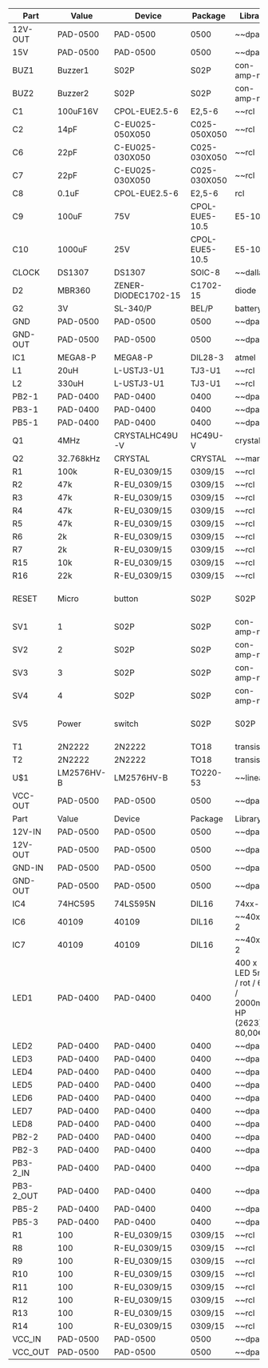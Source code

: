 |Part|Value|Device|Package|Library|Sheet|
|---|---|---|---|---|---|
|12V-OUT|PAD-0500|PAD-0500|0500|~~dpads|1|
|15V|PAD-0500|PAD-0500|0500|~~dpads|1||
|BUZ1|Buzzer1|S02P|S02P|con-amp-mt|1|
|BUZ2|Buzzer2|S02P|S02P|con-amp-mt|1|
|C1|100uF16V|CPOL-EUE2.5-6|E2,5-6|~~rcl|1|
|C2|14pF|C-EU025-050X050|C025-050X050|~~rcl|1|
|C6|22pF|C-EU025-030X050|C025-030X050|~~rcl|1|
|C7|22pF|C-EU025-030X050|C025-030X050|~~rcl|1|
|C8|0.1uF|CPOL-EUE2.5-6|E2,5-6|rcl|1|
|C9|100uF|75V|CPOL-EUE5-10.5|E5-10,5|~~rcl|1|
|C10|1000uF|25V|CPOL-EUE5-10.5|E5-10,5|~~rcl|1|
|CLOCK|DS1307|DS1307|SOIC-8|~~dallas|1|
|D2|MBR360|ZENER-DIODEC1702-15|C1702-15|diode|1|
|G2|3V|SL-340/P|BEL/P|battery|1|
|GND|PAD-0500|PAD-0500|0500|~~dpads|1|
|GND-OUT|PAD-0500|PAD-0500|0500|~~dpads|1|
|IC1|MEGA8-P|MEGA8-P|DIL28-3|atmel|1|
|L1|20uH|L-USTJ3-U1|TJ3-U1|~~rcl|1|
|L2|330uH|L-USTJ3-U1|TJ3-U1|~~rcl|1|
|PB2-1|PAD-0400|PAD-0400|0400|~~dpads|1|
|PB3-1|PAD-0400|PAD-0400|0400|~~dpads|1|
|PB5-1|PAD-0400|PAD-0400|0400|~~dpads|1|
|Q1|4MHz|CRYSTALHC49U-V|HC49U-V|crystal|1|
|Q2|32.768kHz|CRYSTAL|CRYSTAL|~~mano|1|
|R1|100k|R-EU_0309/15|0309/15|~~rcl|1|
|R2|47k|R-EU_0309/15|0309/15|~~rcl|1|
|R3|47k|R-EU_0309/15|0309/15|~~rcl|1|
|R4|47k|R-EU_0309/15|0309/15|~~rcl|1|
|R5|47k|R-EU_0309/15|0309/15|~~rcl|1|
|R6|2k|R-EU_0309/15|0309/15|~~rcl|1|
|R7|2k|R-EU_0309/15|0309/15|~~rcl|1|
|R15|10k|R-EU_0309/15|0309/15|~~rcl|1|
|R16|22k|R-EU_0309/15|0309/15|~~rcl|1|
|RESET|Micro|button|S02P|S02P|con-amp-mt|1|
|SV1|1|S02P|S02P|con-amp-mt|1|
|SV2|2|S02P|S02P|con-amp-mt|1|
|SV3|3|S02P|S02P|con-amp-mt|1|
|SV4|4|S02P|S02P|con-amp-mt|1|
|SV5|Power|switch|S02P|S02P|con-amp-mt|1|
|T1|2N2222|2N2222|TO18|transistor|1|
|T2|2N2222|2N2222|TO18|transistor|1|
|U$1|LM2576HV-B|LM2576HV-B|TO220-53|~~linear|1|
|VCC-OUT|PAD-0500|PAD-0500|0500|~~dpads|1|
|Part|Value|Device|Package|Library|Sheet|
|12V-IN|PAD-0500|PAD-0500|0500|~~dpads|1|
|12V-OUT|PAD-0500|PAD-0500|0500|~~dpads|1|
|GND-IN|PAD-0500|PAD-0500|0500|~~dpads|1|
|GND-OUT|PAD-0500|PAD-0500|0500|~~dpads|1|
|IC4|74HC595|74LS595N|DIL16|74xx-us|1|
|IC6|40109|40109|DIL16|~~40xx-2|1|
|IC7|40109|40109|DIL16|~~40xx-2|1|
|LED1|PAD-0400|PAD-0400|0400|400 x LED 5mm / rot / 65° / 2000mcd HP (2623) = 80,00€|1|
|LED2|PAD-0400|PAD-0400|0400|~~dpads|1|
|LED3|PAD-0400|PAD-0400|0400|~~dpads|1|
|LED4|PAD-0400|PAD-0400|0400|~~dpads|1|
|LED5|PAD-0400|PAD-0400|0400|~~dpads|1|
|LED6|PAD-0400|PAD-0400|0400|~~dpads|1|
|LED7|PAD-0400|PAD-0400|0400|~~dpads|1|
|LED8|PAD-0400|PAD-0400|0400|~~dpads|1|
|PB2-2|PAD-0400|PAD-0400|0400|~~dpads|1|
|PB2-3|PAD-0400|PAD-0400|0400|~~dpads|1|
|PB3-2_IN|PAD-0400|PAD-0400|0400|~~dpads|1|
|PB3-2_OUT|PAD-0400|PAD-0400|0400|~~dpads|1|
|PB5-2|PAD-0400|PAD-0400|0400|~~dpads|1|
|PB5-3|PAD-0400|PAD-0400|0400|~~dpads|1|
|R1|100|R-EU_0309/15|0309/15|~~rcl|1|
|R8|100|R-EU_0309/15|0309/15|~~rcl|1|
|R9|100|R-EU_0309/15|0309/15|~~rcl|1|
|R10|100|R-EU_0309/15|0309/15|~~rcl|1|
|R11|100|R-EU_0309/15|0309/15|~~rcl|1|
|R12|100|R-EU_0309/15|0309/15|~~rcl|1|
|R13|100|R-EU_0309/15|0309/15|~~rcl|1|
|R14|100|R-EU_0309/15|0309/15|~~rcl|1|
|VCC_IN|PAD-0500|PAD-0500|0500|~~dpads|1|
|VCC_OUT|PAD-0500|PAD-0500|0500|~~dpads|1|